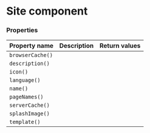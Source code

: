 
# Site component

### Properties

Property name   | Description | Return values
--------------- | ----------- | -------------
`browserCache()`	|  |
`description()`		|  |
`icon()`			|  |
`language()`		|  |
`name()`			|  |
`pageNames()`		|  |
`serverCache()`		|  |
`splashImage()`		|  |
`template()`		|  |
